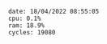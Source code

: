 

                date: 18/04/2022 08:55:05
                cpu: 0.1%
                ram: 18.9%
                cycles: 19080

                         